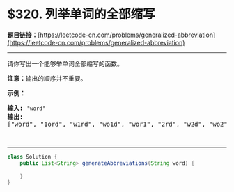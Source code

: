 # $320. 列举单词的全部缩写

**题目链接：**[https://leetcode-cn.com/problems/generalized-abbreviation](https://leetcode-cn.com/problems/generalized-abbreviation)

---

<div class="content__1Y2H">
 <div class="notranslate">
  <p>请你写出一个能够举单词全部缩写的函数。</p> 
  <p><strong>注意：</strong>输出的顺序并不重要。</p> 
  <p><strong>示例：</strong></p> 
  <pre class="language-text"><strong>输入:</strong> <code>"word"</code>
<strong>输出:</strong>
["word", "1ord", "w1rd", "wo1d", "wor1", "2rd", "w2d", "wo2", "1o1d", "1or1", "w1r1", "1o2", "2r1", "3d", "w3", "4"]
</pre> 
  <p>&nbsp;</p> 
 </div>
</div>

---

```java
class Solution {
    public List<String> generateAbbreviations(String word) {
        
    }
}
```